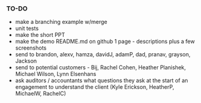 ### TO-DO

* make a branching example w/merge
* unit tests
* make the short PPT
* make the demo README.md on github 1 page - descriptions plus a few screenshots
* send to brandon, alexv, hamza, davidJ, adamP, dad, pranav, grayson, Jackson
* send to potential customers - Bij, Rachel Cohen, Heather Planishek, Michael Wilson, Lynn Elsenhans
* ask auditors / accountants what questions they ask at the start of an engagement to understand the client (Kyle Erickson, HeatherP, MichaelW, RachelC)
